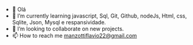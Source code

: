 - 👋 Olá
- 🌱 I’m currently learning javascript, Sql, Git, Github, nodeJs, Html, css, Sqlite, Json, Mysql e respansividade.
- 💞️ I’m looking to collaborate on new projects.
- 📫 How to reach me manzottiflavio22@gmail.com
